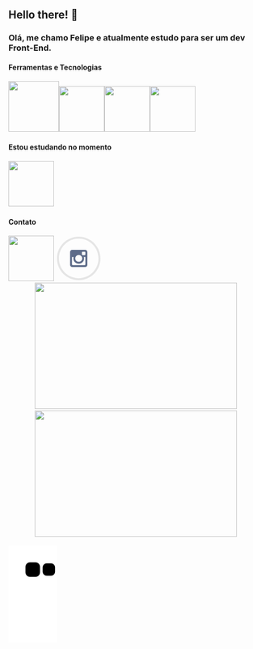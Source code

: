 ## Hello there!  👋

### Olá, me chamo Felipe e atualmente estudo para ser um dev Front-End.

#### Ferramentas e Tecnologias
<html>
<div>
   <img height="100" width="100" src="https://cdn.jsdelivr.net/gh/devicons/devicon/icons/git/git-original.svg" /><img  height="90" width="90" src="https://cdn.jsdelivr.net/gh/devicons/devicon/icons/javascript/javascript-original.svg" /><img height="90" width="90" src="https://cdn.jsdelivr.net/gh/devicons/devicon/icons/html5/html5-original-wordmark.svg" /><img height="90" width="90" src="https://cdn.jsdelivr.net/gh/devicons/devicon/icons/css3/css3-original.svg" />
</div>

#### Estou estudando no momento
   
<div>
   <img height="90" width="90" src="https://cdn.jsdelivr.net/gh/devicons/devicon/icons/react/react-original-wordmark.svg" />
</div>
   
#### Contato
   
<div>
  <a href="https://www.linkedin.com/in/felipepellizzon/" ><img height="90" width="90" src="https://cdn.jsdelivr.net/gh/devicons/devicon/icons/linkedin/linkedin-original.svg" /></a>
 <a class="button--svg" href="https://www.instagram.com/felipealca" target="_blank">
      <svg xmlns="http://www.w3.org/2000/svg" width="90" height="90" viewBox="0 0 46 46" role="img" aria-labelledby="instagram-icon">
        <title id="instagram-icon">Instagram</title>
        <path class="button--svg__border" fill="#E5E5E5" d="M23 3c11.028 0 20 8.972 20 20s-8.972 20-20 20S3 34.028 3 23 11.972 3 23 3m0-2C10.85 1 1 10.85 1 23s9.85 22 22 22 22-9.85 22-22S35.15 1 23 1z"/>
        <path fill="#5E6C89" d="M29.76 29.03v-7.373h-1.537c.152.48.23.975.23 1.49 0 .958-.243 1.838-.73 2.647-.485.807-1.146 1.447-1.98 1.918-.834.47-1.744.705-2.73.705-1.495 0-2.773-.514-3.835-1.543-1.062-1.027-1.593-2.27-1.593-3.726 0-.517.076-1.013.228-1.49H16.21v7.373c0 .2.065.37.2.5.13.14.296.2.494.2H29.07c.188 0 .352-.06.488-.2s.202-.3.202-.49zm-3.233-6.064c0-.94-.343-1.743-1.03-2.406-.686-.664-1.515-.996-2.486-.996-.96 0-1.78.332-2.47.996-.68.663-1.03 1.466-1.03 2.406 0 .942.35 1.743 1.03 2.407s1.51.996 2.48.996c.975 0 1.8-.34 2.49-1s1.03-1.47 1.03-2.41zm3.233-4.097v-1.88c0-.22-.076-.4-.23-.56-.15-.158-.336-.235-.556-.235h-1.98c-.22 0-.406.08-.558.233-.15.155-.228.34-.228.552v1.876c0 .22.076.404.228.556s.337.23.558.23h1.98c.22 0 .406-.078.557-.23.16-.15.23-.338.23-.558zm1.98-2.37v12.99c0 .61-.22 1.14-.66 1.58-.44.44-.967.66-1.582.66H16.502c-.614 0-1.142-.22-1.582-.66-.44-.44-.66-.97-.66-1.586V16.5c0-.614.22-1.142.66-1.582.44-.44.967-.66 1.582-.66h12.996c.615 0 1.14.22 1.582.66.44.44.66.967.66 1.58z"/>
      </svg>
    </a> 
</div>   
   
<div align="center">
   
   <img height="250" width="400" src="https://github-readme-stats.vercel.app/api?username=felipepellizzon&show_icons=true&theme=radical">
   <img height="250" width="400" src="https://github-readme-stats.vercel.app/api/top-langs/?username=felipepellizzon&layout=compact">
   
</div>
   
</html>



   ![Snake animation](https://github.com/felipepellizzon/felipepellizzon/blob/output/github-contribution-grid-snake.svg)
